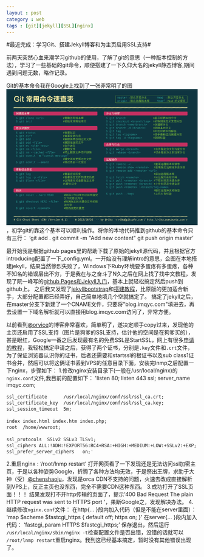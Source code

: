 ```yaml
---
layout : post
category : web
tags : [git][jekyll][SSL][nginx]
---
```


#最近完成：学习Git、搭建Jekyll博客和为主页启用SSL支持#

前两天突然心血来潮学习github的使用，了解了git的意思（一种版本控制的方法），学习了一些基础的git命令，顺便搭建了一下久仰大名的jekyll静态博客,期间遇到问题无数，略作记录。

Git的基本命令我在Google上找到了一张非常明了的图![Git Command](Git.png)，初学git的靠这个基本可以顺利操作。将你的本地代码推到github的基本命令只有三行：
	‘git add .
	git commit -m "Add new content"
	git push origin master’

最开始我是根据github pages里的帮助下载了原始的jekyll源代码，并且根据官方introducing配置了一下_config.yml。一开始没有理解intro的意思，企图在本地搭建jekyll，结果当然惨烈失败了，Windows下Ruby环境要多蛋疼有多蛋疼，各种不知名的错误层出不穷，于是我在与之奋斗了N久之后在网上找了找中文教程，发现了阮一峰写的[github Pages和Jekyll入门](http://www.ruanyifeng.com/blog/2012/08/blogging_with_jekyll.html)，基本上就轻松搞定然后push到github上。
之后我又发现了[jekyllbootstrap](http://jekyllbootstrap.com/)和[搭建教程](http://ppxu.net/blog/2012/09/29/using-jekyll-bootstrap-host-blog-on-github/)，比原版的更加适合新手，大部分配置都已经弄好，自己简单地填几个空就搞定了。
搞定了jekyll之后，在master分支下新建了一个CNAME文件，只要将"blog.imqyc.com"填进去，再去设置一下域名解析就可以直接用blog.imqyc.com访问了，非常方便。

以前看到[@orvice](https://orx.me)的博客非常喜欢，简单明了，遂决定顺手copy过来，发现他的主页还启用了SSL支持（图片是狗爹的SSL支持，估计他的空间是在狗爹买的），甚是眼红，Google一番之后发现最有名的免费SSL是StartSSL，网上有很多[申请的教程](https://www.google.com/search?hl=zh-CN&q=startssl%E6%95%99%E7%A8%8B)，我轻松搞定申请之后，获得了两个证书，分别是`.key`文件和`.crt`文件，为了保证浏览器认识你的证书，后者还需要和startssl的根证书以及sub class1证书合并，然后可以将这俩证书丢到VPS的任意目录下面，安装完lnmp之后配置一下nginx，步骤如下：
1.修改nginx安装目录下(一般在/usr/local/nginx)的`nginx.conf`文件,我目前的配置如下：
	'listen       80;
	listen       443 ssl;
	server_name imqyc.com;

	ssl_certificate      /usr/local/nginx/conf/ssl/ssl_ca.crt;
	ssl_certificate_key  /usr/local/nginx/conf/ssl/ssl_ca.key;
	ssl_session_timeout  5m;

	index index.html index.htm index.php;
	root  /home/wwwroot;
		
	ssl_protocols  SSLv2 SSLv3 TLSv1;
	ssl_ciphers ALL:!ADH:!EXPORT56:RC4+RSA:+HIGH:+MEDIUM:+LOW:+SSLv2:+EXP;
	ssl_prefer_server_ciphers   on;'
2.重启nginx :
	‘/root/lnmp restart’
打开网页看了一下发现还是无法访问ssl加密主页，于是以各种姿势Google，折腾了各种方法均无效，于是祭出王牌，求助于大神（受）[@chenshaoju](https://twitter.com/chenshaoju)，发现是orca CDN不支持的问题，火速去改成直接解析到VPS上，反正主页也没东西，完全不需要CDN这种东西。
3.成功打开了SSL页面！！！
结果发现打不开http传输的页面了，提示'400 Bad Request  The plain HTTP request was sent to HTTPS port '，果断Google之，发现解决办法。
4.继续修改`nginx.conf`文件：
在http{... }段内加入代码（但是不能在server里面）：
	'map $scheme $fastcgi_https {
	default off;
	https on;
	}'
在server{... }段内加入代码：
	‘fastcgi_param  HTTPS $fastcgi_https;’
保存退出，然后运行	`/usr/local/nginx/sbin/nginx -t`检查配置文件是否出错，没错的话就可以	`/root/lnmp restart`重启nginx。我到这已经基本搞定，暂时没有其他错误出现了。